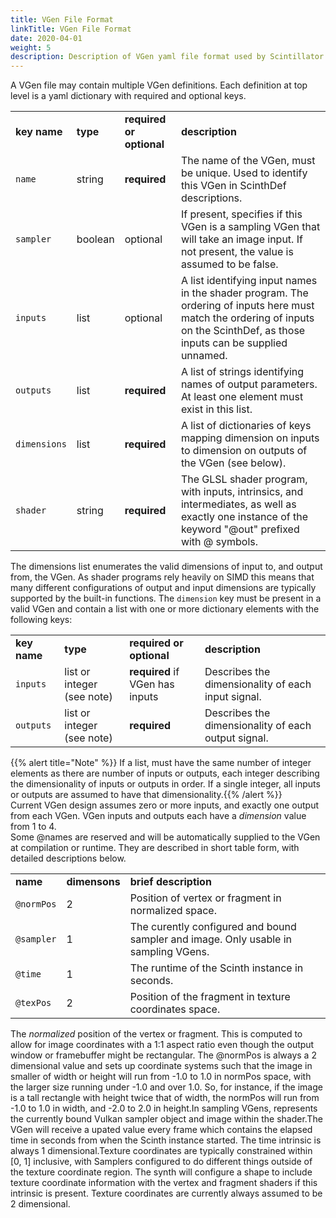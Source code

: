 ```yaml
---
title: VGen File Format
linkTitle: VGen File Format
date: 2020-04-01
weight: 5
description: Description of VGen yaml file format used by Scintillator synth server.
---
```

<div id='nil'>A VGen file may contain multiple VGen definitions. Each definition at top level is a yaml dictionary with required and optional keys.<table>
<tr><td><strong>key name</strong></td><td><strong>type</strong></td><td><strong>required or optional</strong></td><td><strong>description</strong></td></tr>
<tr><td><code>name</code></td><td>string</td><td><strong>required</strong></td><td>The name of the VGen, must be unique. Used to identify this VGen in ScinthDef descriptions.</td></tr>
<tr><td><code>sampler</code></td><td>boolean</td><td>optional</td><td>If present, specifies if this VGen is a sampling VGen that will take an image input. If not present, the value is assumed to be false.</td></tr>
<tr><td><code>inputs</code></td><td>list</td><td>optional</td><td>A list identifying input names in the shader program. The ordering of inputs here must match the ordering of inputs on the ScinthDef, as those inputs can be supplied unnamed.</td></tr>
<tr><td><code>outputs</code></td><td>list</td><td><strong>required</strong></td><td>A list of strings identifying names of output parameters. At least one element must exist in this list.</td></tr>
<tr><td><code>dimensions</code></td><td>list</td><td><strong>required</strong></td><td>A list of dictionaries of keys mapping dimension on inputs to dimension on outputs of the VGen (see below).</td></tr>
<tr><td><code>shader</code></td><td>string</td><td><strong>required</strong></td><td>The GLSL shader program, with inputs, intrinsics, and intermediates, as well as exactly one instance of the keyword "@out" prefixed with @ symbols.</td></tr>
</table>
The dimensions list enumerates the valid dimensions of input to, and output from, the VGen. As shader programs rely heavily on SIMD this means that many different configurations of output and input dimensions are typically supported by the built-in functions. The <code>dimension</code> key must be present in a valid VGen and contain a list with one or more dictionary elements with the following keys:<table>
<tr><td><strong>key name</strong></td><td><strong>type</strong></td><td><strong>required or optional</strong></td><td><strong>description</strong></td></tr>
<tr><td><code>inputs</code></td><td>list or integer (see note)</td><td><strong>required</strong> if VGen has inputs</td><td>Describes the dimensionality of each input signal.</td></tr>
<tr><td><code>outputs</code></td><td>list or integer (see note)</td><td><strong>required</strong></td><td>Describes the dimensionality of each output signal.</td></tr>
</table>
{{% alert title="Note" %}}
If a list, must have the same number of integer elements as there are number of inputs or outputs, each integer describing the dimensionality of inputs or outputs in order. If a single integer, all inputs or outputs are assumed to have that dimensionality.{{% /alert %}}
<div id='nil'>Current VGen design assumes zero or more inputs, and exactly one output from each VGen. VGen inputs and outputs each have a <em>dimension</em> value from 1 to 4.<div id='nil'>Some @names are reserved and will be automatically supplied to the VGen at compilation or runtime. They are described in short table form, with detailed descriptions below.<table>
<tr><td><strong>name</strong></td><td><strong>dimensons</strong></td><td><strong>brief description</strong></td></tr>
<tr><td><code>@normPos</code></td><td>2</td><td>Position of vertex or fragment in normalized space.</td></tr>
<tr><td><code>@sampler</code></td><td>1</td><td>The curently configured and bound sampler and image. Only usable in sampling VGens.</td></tr>
<tr><td><code>@time</code></td><td>1</td><td>The runtime of the Scinth instance in seconds.</td></tr>
<tr><td><code>@texPos</code></td><td>2</td><td>Position of the fragment in texture coordinates space.</td></tr>
</table>
The <em>normalized</em> position of the vertex or fragment. This is computed to allow for image coordinates with a 1:1 aspect ratio even though the output window or framebuffer might be rectangular. The @normPos is always a 2 dimensional value and sets up coordinate systems such that the image in smaller of width or height will run from -1.0 to 1.0 in normPos space, with the larger size running under -1.0 and over 1.0. So, for instance, if the image is a tall rectangle with height twice that of width, the normPos will run from -1.0 to 1.0 in width, and -2.0 to 2.0 in height.In sampling VGens, represents the currently bound Vulkan sampler object and image within the shader.The VGen will receive a upated value every frame which contains the elapsed time in seconds from when the Scinth instance started. The time intrinsic is always 1 dimensional.Texture coordinates are typically constrained within [0, 1] inclusive, with Samplers configured to do different things outside of the texture coordinate region. The synth will configure a shape to include texture coordinate information with the vertex and fragment shaders if this intrinsic is present. Texture coordinates are currently always assumed to be 2 dimensional.